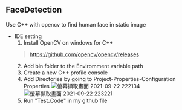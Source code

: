 ## FaceDetection
Use C++ with opencv to find human face in static image

* IDE setting
    1. Install OpenCV on windows for C++ 
     > https://github.com/opencv/opencv/releases
    2. Add bin folder to the Enviromment variable path
    3. Create a new C++ profile console
    4. Add Directories by going to Project-Properties-Configuration Properties
    ![螢幕擷取畫面 2021-09-22 222134](https://user-images.githubusercontent.com/76464072/134366169-d29e5dbb-9677-47f6-a63a-ab2e679d8757.png)
    ![螢幕擷取畫面 2021-09-22 223221](https://user-images.githubusercontent.com/76464072/134366189-823617bd-cccf-4fe4-852f-805366cb3b9d.png)
    5. Run "Test_Code" in my github file


